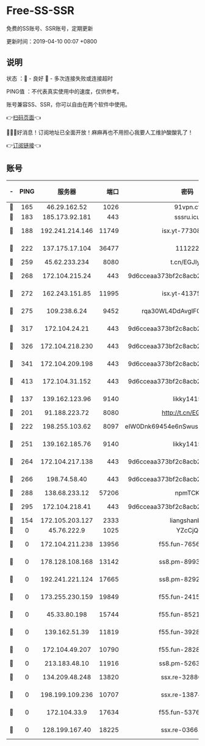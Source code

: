# Free-SS-SSR

免费的SS账号、SSR账号，定期更新

更新时间：2019-04-10 00:07 +0800

## 说明

状态     ：🙂 - 良好 🙁 - 多次连接失败或连接超时

PING值   ：不代表真实使用中的速度，仅供参考。

账号兼容SS、SSR，你可以自由在两个软件中使用。

👉[扫码页面](https://liesauer.github.io/Free-SS-SSR/)👈

🎉🎉🎉好消息！订阅地址已全面开放！麻麻再也不用担心我要人工维护酸酸乳了！

👉[订阅链接](https://www.liesauer.net/yogurt/subscribe?ACCESS_TOKEN=DAYxR3mMaZAsaqUb)👈

## 账号

|-|PING|服务器|端口|密码|加密方式|区域|
|:----:|:----:|:-----:|-----:|:----:|:----:|:----:|
|🙂|165|46.29.162.52|1026|91vpn.cf|rc4-md5|RU|
|🙂|183|185.173.92.181|443|sssru.icu|rc4-md5|RU|
|🙂|188|192.241.214.146|11749|isx.yt-77308300|aes-256-cfb|US|
|🙂|222|137.175.17.104|36477|111222|aes-256-cfb|US|
|🙂|259|45.62.233.234|8080|t.cn/EGJIyrl|rc4-md5|CA|
|🙂|268|172.104.215.24|443|9d6cceaa373bf2c8acb22e60b6a58be6|aes-256-cfb|US|
|🙂|272|162.243.151.85|11995|isx.yt-41375663|aes-256-cfb|US|
|🙂|275|109.238.6.24|9452|rqa30WL4DdAvgIFG6Fs3znzTa|aes-256-cfb|FR|
|🙂|317|172.104.24.21|443|9d6cceaa373bf2c8acb22e60b6a58be6|aes-256-cfb|US|
|🙂|326|172.104.218.230|443|9d6cceaa373bf2c8acb22e60b6a58be6|aes-256-cfb|US|
|🙂|341|172.104.209.198|443|9d6cceaa373bf2c8acb22e60b6a58be6|aes-256-cfb|US|
|🙂|413|172.104.31.152|443|9d6cceaa373bf2c8acb22e60b6a58be6|aes-256-cfb|US|
|🙂|137|139.162.123.96|9140|likky1415|aes-256-cfb|JP|
|🙂|201|91.188.223.72|8080|http://t.cn/EGJIyrl|rc4-md5|RU|
|🙂|222|198.255.103.62|8097|eIW0Dnk69454e6nSwuspv9DmS201tQ0D|aes-256-cfb|US|
|🙂|251|139.162.185.76|9140|likky1415|aes-256-cfb|DE|
|🙂|264|172.104.217.138|443|9d6cceaa373bf2c8acb22e60b6a58be6|aes-256-cfb|US|
|🙂|266|198.74.58.40|443|9d6cceaa373bf2c8acb22e60b6a58be6|aes-256-cfb|US|
|🙂|288|138.68.233.12|57206|npmTCK|rc4-md5|US|
|🙂|295|172.104.218.41|443|9d6cceaa373bf2c8acb22e60b6a58be6|aes-256-cfb|US|
|🙁|154|172.105.203.127|2333|liangshanbo|chacha20|JP|
|🙁|0|45.76.222.9|1025|YZcCjQ|rc4-md5|JP|
|🙁|0|172.104.211.238|13956|f55.fun-76569711|aes-256-cfb|US|
|🙁|0|178.128.108.168|13142|ss8.pm-89937130|aes-256-cfb|SG|
|🙁|0|192.241.221.124|17665|ss8.pm-82928161|aes-256-cfb|US|
|🙁|0|173.255.230.159|19849|f55.fun-24159116|aes-256-cfb|US|
|🙁|0|45.33.80.198|15744|f55.fun-85216829|aes-256-cfb|US|
|🙁|0|139.162.51.39|11819|f55.fun-39283378|aes-256-cfb|SG|
|🙁|0|172.104.49.207|10790|f55.fun-28286043|aes-256-cfb|SG|
|🙁|0|213.183.48.10|11916|ss8.pm-52634377|rc4-md5|RU|
|🙁|0|134.209.48.248|13820|ssx.re-32880838|aes-256-cfb|US|
|🙁|0|198.199.109.236|10707|ssx.re-13874439|aes-256-cfb|US|
|🙁|0|172.104.33.9|17634|f55.fun-53762067|aes-256-cfb|SG|
|🙁|0|128.199.167.40|18225|ssx.re-03661260|aes-256-cfb|SG|
